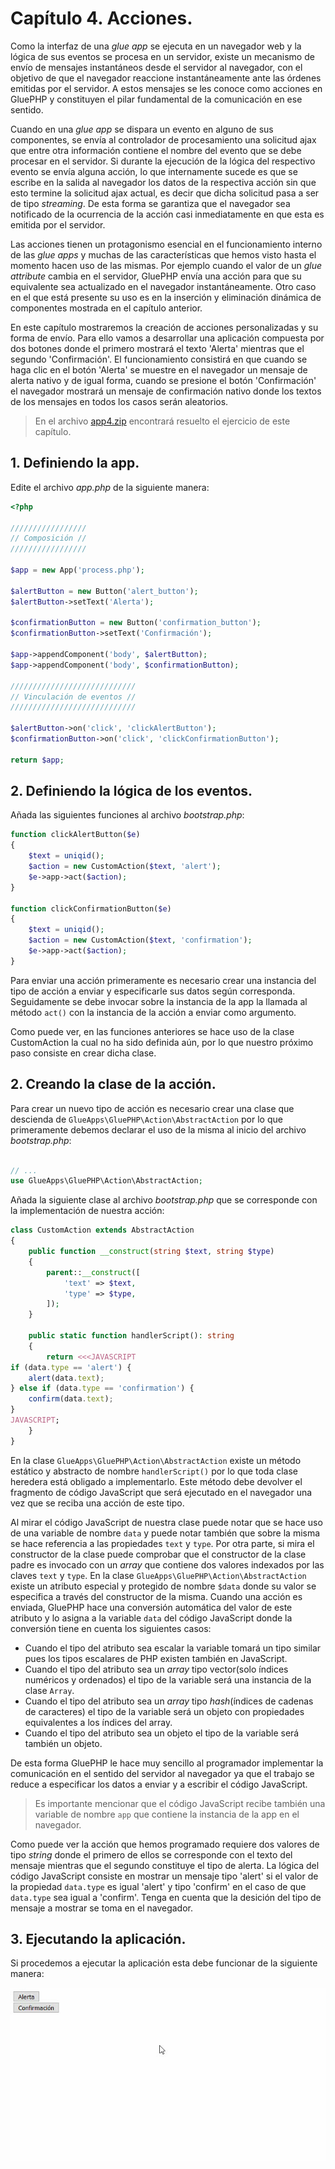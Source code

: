 # Capítulo 4. Acciones. #

Como la interfaz de una *glue app* se ejecuta en un navegador web y la lógica de sus eventos se procesa en un servidor, existe un mecanismo de envío de mensajes instantáneos desde el servidor al navegador, con el objetivo de que el navegador reaccione instantáneamente ante las órdenes emitidas por el servidor. A estos mensajes se les conoce como acciones en GluePHP y constituyen el pilar fundamental de la comunicación en ese sentido.

Cuando en una *glue app* se dispara un evento en alguno de sus componentes, se envía al controlador de procesamiento una solicitud ajax que entre otra información contiene el nombre del evento que se debe procesar en el servidor. Si durante la ejecución de la lógica del respectivo evento se envía alguna acción, lo que internamente sucede es que se escribe en la salida al navegador los datos de la respectiva acción sin que esto termine la solicitud ajax actual, es decir que dicha solicitud pasa a ser de tipo *streaming*. De esta forma se garantiza que el navegador sea notificado de la ocurrencia de la acción casi inmediatamente en que esta es emitida por el servidor.

Las acciones tienen un protagonismo esencial en el funcionamiento interno de las *glue apps* y muchas de las características que hemos visto hasta el momento hacen uso de las mismas. Por ejemplo cuando el valor de un *glue attribute* cambia en el servidor, GluePHP envía una acción para que su equivalente sea actualizado en el navegador instantáneamente. Otro caso en el que está presente su uso es en la inserción y eliminación dinámica de componentes mostrada en el capítulo anterior.

En este capítulo mostraremos la creación de acciones personalizadas y su forma de envío. Para ello vamos a desarrollar una aplicación compuesta por dos botones donde el primero mostrará el texto 'Alerta' mientras que el segundo 'Confirmación'. El funcionamiento consistirá en que cuando se haga clic en el botón 'Alerta' se muestre en el navegador un mensaje de alerta nativo y de igual forma, cuando se presione el botón 'Confirmación' el navegador mostrará un mensaje de confirmación nativo donde los textos de los mensajes en todos los casos serán aleatorios.

>En el archivo [app4.zip](https://github.com/GlueApps/GluePHPDocs/raw/0.1a/doc/res/Cap4/app4.zip) encontrará resuelto el ejercicio de este capítulo.

## 1. Definiendo la app. ##

Edite el archivo *app.php* de la siguiente manera:

```php
<?php

/////////////////
// Composición //
/////////////////

$app = new App('process.php');

$alertButton = new Button('alert_button');
$alertButton->setText('Alerta');

$confirmationButton = new Button('confirmation_button');
$confirmationButton->setText('Confirmación');

$app->appendComponent('body', $alertButton);
$app->appendComponent('body', $confirmationButton);

////////////////////////////
// Vinculación de eventos //
////////////////////////////

$alertButton->on('click', 'clickAlertButton');
$confirmationButton->on('click', 'clickConfirmationButton');

return $app;

```

## 2. Definiendo la lógica de los eventos. ##

Añada las siguientes funciones al archivo *bootstrap.php*:

```php
function clickAlertButton($e)
{
    $text = uniqid();
    $action = new CustomAction($text, 'alert');
    $e->app->act($action);
}

function clickConfirmationButton($e)
{
    $text = uniqid();
    $action = new CustomAction($text, 'confirmation');
    $e->app->act($action);
}
```

Para enviar una acción primeramente es necesario crear una instancia del tipo de acción a enviar y especificarle sus datos según corresponda. Seguidamente se debe invocar sobre la instancia de la app la llamada al método `act()` con la instancia de la acción a enviar como argumento.

Como puede ver, en las funciones anteriores se hace uso de la clase CustomAction la cual no ha sido definida aún, por lo que nuestro próximo paso consiste en crear dicha clase.

## 2. Creando la clase de la acción. ##

Para crear un nuevo tipo de acción es necesario crear una clase que descienda de `GlueApps\GluePHP\Action\AbstractAction` por lo que primeramente debemos declarar el uso de la misma al inicio del archivo *bootstrap.php*:

```php

// ...
use GlueApps\GluePHP\Action\AbstractAction;

```

Añada la siguiente clase al archivo *bootstrap.php* que se corresponde con la implementación de nuestra acción:

```php
class CustomAction extends AbstractAction
{
    public function __construct(string $text, string $type)
    {
        parent::__construct([
            'text' => $text,
            'type' => $type,
        ]);
    }

    public static function handlerScript(): string
    {
        return <<<JAVASCRIPT
if (data.type == 'alert') {
    alert(data.text);
} else if (data.type == 'confirmation') {
    confirm(data.text);
}
JAVASCRIPT;
    }
}
```

En la clase `GlueApps\GluePHP\Action\AbstractAction` existe un método estático y abstracto de nombre `handlerScript()` por lo que toda clase heredera está obligado a implementarlo. Este método debe devolver el fragmento de código JavaScript que será ejecutado en el navegador una vez que se reciba una acción de este tipo.

Al mirar el código JavaScript de nuestra clase puede notar que se hace uso de una variable de nombre `data` y puede notar también que sobre la misma se hace referencia a las propiedades `text` y `type`. Por otra parte, si mira el constructor de la clase puede comprobar que el constructor de la clase padre es invocado con un *array* que contiene dos valores indexados por las claves `text` y `type`. En la clase `GlueApps\GluePHP\Action\AbstractAction` existe un atributo especial y protegido de nombre `$data` donde su valor se especifica a través del constructor de la misma. Cuando una acción es enviada, GluePHP hace una conversión automática del valor de este atributo y lo asigna a la variable `data` del código JavaScript donde la conversión tiene en cuenta los siguientes casos:

- Cuando el tipo del atributo sea escalar la variable tomará un tipo similar pues los tipos escalares de PHP existen también en JavaScript.
- Cuando el tipo del atributo sea un *array* tipo vector(solo índices numéricos y ordenados) el tipo de la variable será una instancia de la clase `Array`.
- Cuando el tipo del atributo sea un *array* tipo *hash*(índices de cadenas de caracteres) el tipo de la variable será un objeto con propiedades equivalentes a los índices del array.
- Cuando el tipo del atributo sea un objeto el tipo de la variable será también un objeto.

De esta forma GluePHP le hace muy sencillo al programador implementar la comunicación en el sentido del servidor al navegador ya que el trabajo se reduce a especificar los datos a enviar y a escribir el código JavaScript.

>Es importante mencionar que el código JavaScript recibe también una variable de nombre `app` que contiene la instancia de la app en el navegador.

Como puede ver la acción que hemos programado requiere dos valores de tipo *string* donde el primero de ellos se corresponde con el texto del mensaje mientras que el segundo constituye el tipo de alerta. La lógica del código JavaScript consiste en mostrar un mensaje tipo 'alert' si el valor de la propiedad `data.type` es igual 'alert' y tipo 'confirm' en el caso de que `data.type` sea igual a 'confirm'. Tenga en cuenta que la desición del tipo de mensaje a mostrar se toma en el navegador.

## 3. Ejecutando la aplicación. ##

Si procedemos a ejecutar la aplicación esta debe funcionar de la siguiente manera:

![](res/Cap4/1.gif)


